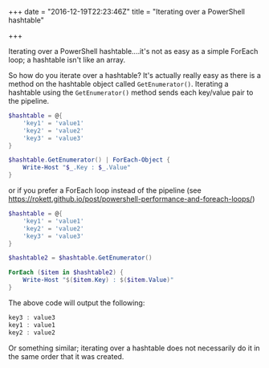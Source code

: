 +++
date = "2016-12-19T22:23:46Z"
title = "Iterating over a PowerShell hashtable"

+++

Iterating over a PowerShell hashtable....it's not as easy as a simple ForEach loop; a hashtable isn't like an array.

So how do you iterate over a hashtable?  It's actually really easy as there is a method on the hashtable object called `GetEnumerator()`.  Iterating a hashtable using the `GetEnumerator()` method sends each key/value pair to the pipeline.

```powershell
$hashtable = @{
    'key1' = 'value1'
    'key2' = 'value2'
    'key3' = 'value3'
}

$hashtable.GetEnumerator() | ForEach-Object {
    Write-Host "$_.Key : $_.Value"
}
```

or if you prefer a ForEach loop instead of the pipeline (see https://rokett.github.io/post/powershell-performance-and-foreach-loops/)

```powershell
$hashtable = @{
    'key1' = 'value1'
    'key2' = 'value2'
    'key3' = 'value3'
}

$hashtable2 = $hashtable.GetEnumerator()

ForEach ($item in $hashtable2) {
    Write-Host "$($item.Key) : $($item.Value)"
}
```

The above code will output the following:

```powershell
key3 : value3
key1 : value1
key2 : value2
```

Or something similar; iterating over a hashtable does not necessarily do it in the same order that it was created.